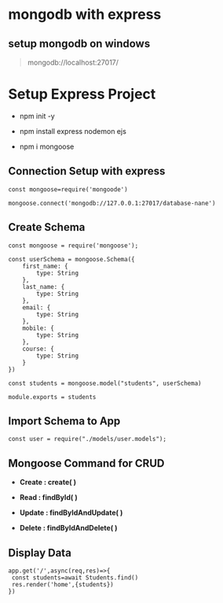 # mongodb with express

## setup mongodb on windows

> mongodb://localhost:27017/

# Setup Express Project

- npm init -y

- npm install express nodemon ejs

- npm i mongoose

## Connection Setup with express
 
```
const mongoose=require('mongoode')

mongoose.connect('mongodb://127.0.0.1:27017/database-nane')

```

## Create Schema

```
const mongoose = require('mongoose');

const userSchema = mongoose.Schema({
    first_name: {
        type: String
    },
    last_name: {
        type: String
    },
    email: {
        type: String
    },
    mobile: {
        type: String
    },
    course: {
        type: String
    }
})

const students = mongoose.model("students", userSchema)

module.exports = students
```

## Import Schema to App

```
const user = require("./models/user.models");
```

## Mongoose Command for CRUD

- **Create : create( )**

- **Read : findById( )**

- **Update : findByIdAndUpdate( )**

- **Delete : findByIdAndDelete( )**

## Display Data

```
app.get('/',async(req,res)=>{
 const students=await Students.find()
 res.render('home',{students})
})

```
















